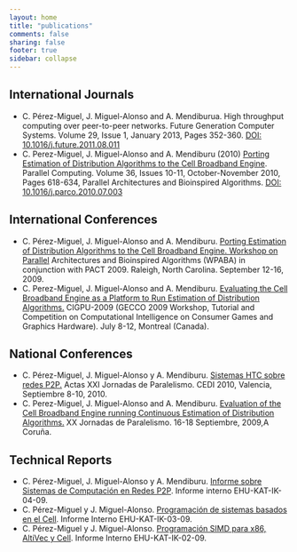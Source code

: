```yaml
---
layout: home
title: "publications"
comments: false
sharing: false
footer: true
sidebar: collapse
---
```


International Journals
----------------------
* C. Pérez-Miguel, J. Miguel-Alonso and A. Mendiburua. High throughput computing over peer-to-peer networks. Future Generation Computer Systems.
Volume 29, Issue 1, January 2013, Pages 352-360. [DOI: 10.1016/j.future.2011.08.011](doi:%2010.1016/j.future.2011.08.011)
* C. Perez-Miguel, J. Miguel-Alonso and A. Mendiburu (2010)
[Porting Estimation of Distribution Algorithms to the Cell Broadband Engine](http://www.sc.ehu.es/ccwbayes/members/cperezmig/pubs/Parco_Perez-Miguel.pdf).
Parallel Computing.  Volume 36, Issues 10-11, October-November 2010, Pages 618-634, Parallel Architectures and Bioinspired Algorithms.
[DOI: 10.1016/j.parco.2010.07.003](http://dx.doi.org/10.1016/j.parco.2010.07.003)

International Conferences
-------------------------
* C. Pérez-Miguel, J. Miguel-Alonso and A. Mendiburu.
[Porting Estimation of Distribution Algorithms to the Cell Broadband Engine. Workshop on Parallel](http://www.sc.ehu.es/ccwbayes/members/cperezmig/pubs/pact2009_Carlos_Perez-Miguel.pdf)
Architectures and Bioinspired Algorithms (WPABA) in conjunction with PACT 2009. Raleigh, North Carolina. September 12-16, 2009.
* C. Perez-Miguel, J. Miguel-Alonso and A. Mendiburu. [Evaluating the Cell Broadband Engine as a Platform to Run Estimation of Distribution Algorithms.](http://www.sc.ehu.es/ccwbayes/members/cperezmig/pubs/wk3001-perez-miguel.pdf)
CIGPU-2009 (GECCO 2009 Workshop, Tutorial and Competition on Computational Intelligence on Consumer Games and Graphics Hardware). July 8-12, Montreal (Canada).

National Conferences
--------------------
* C. Pérez-Miguel, J. Miguel-Alonso y A. Mendiburu. [Sistemas HTC sobre redes P2P.](http://www.sc.ehu.es/ccwbayes/members/cperezmig/pubs/cedi2010_perez-miguel.pdf)
Actas XXI Jornadas de Paralelismo. CEDI 2010, Valencia, Septiembre 8-10, 2010.
* C. Perez-Miguel, J. Miguel-Alonso and A. Mendiburu. [Evaluation of the Cell Broadband Engine running Continuous Estimation of Distribution Algorithms.](http://www.sc.ehu.es/ccwbayes/members/cperezmig/pubs/eda_ps3_jornadas.pdf)
XX Jornadas de Paralelismo. 16-18 Septiembre, 2009,A Coruña.

Technical Reports
-----------------
* C. Pérez-Miguel, J. Miguel-Alonso y A. Mendiburu. [Informe sobre Sistemas de Computación en Redes P2P](http://www.sc.ehu.es/ccwbayes/members/cperezmig/pubs/p2p.pdf). Informe interno EHU-KAT-IK-04-09.
* C. Pérez-Miguel y J. Miguel-Alonso. [Programación de sistemas basados en el Cell](http://www.sc.ehu.es/ccwbayes/members/cperezmig/pubs/cell.pdf). Informe Interno EHU-KAT-IK-03-09.
* C. Pérez-Miguel y J. Miguel-Alonso. [Programación SIMD para x86, AltiVec y Cell](http://www.sc.ehu.es/ccwbayes/members/cperezmig/pubs/programacion_simd.pdf). Informe Interno EHU-KAT-IK-02-09.
